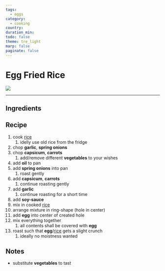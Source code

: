 ```yaml
---
tags:
  - eggs
category:
  - cooking
country: 
duration_min: 
todo: false
theme: tre_light
marp: false
paginate: false
---
```


# Egg Fried Rice

![](../../gfx/PXL_20250310_023956351.jpg)

---

## Ingredients

## Recipe
1. cook [rice](./Rice.md)
    1. idelly use old rice from the fridge
1. chop **garlic**, **spring onions**
1. chop **capsicum**, **carrots**
    1. add/remove different **vegetables** to your wishes
1. add **oil** to pan
1. add **spring onions** into pan
    1. roast gently
1. add **capsicum**, **carrots**
    1. continue roasting gently
1. add **garlic**
    1. continue roasting for a short time
1. add **soy-sauce**
1. mix in cooked [rice](./Rice.md)
1. arrange mixture in ring-shape (hole in center)
1. add **egg** into center of created hole
1. mix everything together
    1. all contents shall be covered with **egg**
1. roast such that **egg**/[rice](./Rice.md) gets a slight crunch
    1. ideally no moistness wanted

## Notes
* substitute **vegetables** to tast
